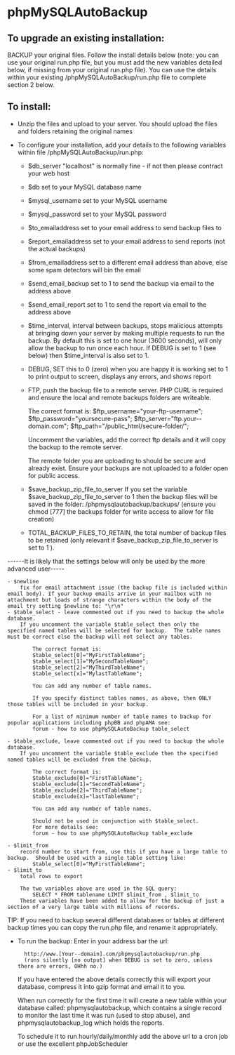 # phpMySQLAutoBackup

To upgrade an existing installation:
---------------------------------------
BACKUP your original files. 
Follow the install details below (note: you can use your original run.php file, but you must add the new variables detailed below, if missing from your original run.php file).
You can use the details within your existing /phpMySQLAutoBackup/run.php file to complete section 2 below.

To install:
---------------------------------------
- Unzip the files and upload to your server.
	You should upload the files and folders retaining the original names 

- To configure your installation, add your details to the following variables within file /phpMySQLAutoBackup/run.php:
	- $db_server
		"localhost" is normally fine - if not then please contract your web host
	- $db
		set to your MySQL database name
	- $mysql_username
		set to your MySQL username
	- $mysql_password
		set to your MySQL password
	- $to_emailaddress
		set to your email address to send backup files to
	- $report_emailaddress
		set to your email address to send reports (not the actual backups)
	- $from_emailaddress
		set to a different email address than above, else some spam detectors will bin the email
	- $send_email_backup
		set to 1 to send the backup via email to the address above
	- $send_email_report
		set to 1 to send the report via email to the address above
	- $time_interval, interval between backups, stops malicious attempts at bringing down your server by making multiple requests to run the backup. By default this is set to one hour (3600 seconds), will only allow the backup to run once each hour. If DEBUG is set to 1 (see below) then $time_interval is also set to 1.
	- DEBUG, SET this to 0 (zero) when you are happy it is working 
	set to 1 to print output to screen, displays any errors, and shows report
	- FTP, push the backup file to a remote server. PHP CURL is required and ensure the local and remote backups folders are writeable.

		The correct format is:
		$ftp_username="your-ftp-username";
		$ftp_password="yoursecure-pass"; 
		$ftp_server="ftp.your--domain.com";
		$ftp_path="/public_html/secure-folder/";

		Uncomment the variables, add the correct ftp details and it will copy the backup to the remote server.

		The remote folder you are uploading to should be secure and already exist. Ensure your backups are not uploaded to a folder open for public access.

	- $save_backup_zip_file_to_server
		If you set the variable $save_backup_zip_file_to_server to 1 then the backup files will be saved in the folder: /phpmysqlautobackup/backups/ 
		(ensure you chmod [777] the backups folder for write access to allow for file creation)
	- TOTAL_BACKUP_FILES_TO_RETAIN, the total number of backup files to be retained (only relevant if $save_backup_zip_file_to_server is set to 1 ). 


------It is likely that the settings below will only be used by the more advanced user----- 


	- $newline
		fix for email attachment issue (the backup file is included within email body). If your backup emails arrive in your mailbox with no attachment but loads of strange characters within the body of the email try setting $newline to: "\r\n" 
	- $table_select - leave commented out if you need to backup the whole database.
		If you uncomment the variable $table_select then only the specified named tables will be selected for backup.  The table names must be correct else the backup will not select any tables.
		
			The correct format is:
			$table_select[0]="MyFirstTableName";
			$table_select[1]="MySecondTableName";
			$table_select[2]="MyThirdTableName";
			$table_select[x]="MylastTableName";

			You can add any number of table names.

			If you specify distinct tables names, as above, then ONLY those tables will be included in your backup.

			For a list of minimum number of table names to backup for popular applications including phpBB and phpAMA see:
			forum - how to use phpMySQLAutoBackup table_select

	- $table_exclude, leave commented out if you need to backup the whole database.
		If you uncomment the variable $table_exclude then the specified named tables will be excluded from the backup.

			The correct format is:
			$table_exclude[0]="FirstTableName";
			$table_exclude[1]="SecondTableName";
			$table_exclude[2]="ThirdTableName";
			$table_exclude[x]="lastTableName";

			You can add any number of table names.

			Should not be used in conjunction with $table_select.
			For more details see:
			forum - how to use phpMySQLAutoBackup table_exclude

	- $limit_from
		record number to start from, use this if you have a large table to backup.  Should be used with a single table setting like:
			$table_select[0]="MyFirstTableName";
	- $limit_to
		total rows to export 
		
		The two variables above are used in the SQL query:
			SELECT * FROM tablename LIMIT $limit_from , $limit_to
		These variables have been added to allow for the backup of just a section of a very large table with millions of records.
 
TIP:  If you need to backup several different databases or tables at different backup times you can copy the run.php file, and rename it appropriately.

- To run the backup:
		Enter in your address bar the url:

		http://www.[Your--domain].com/phpmysqlautobackup/run.php
		(runs silently [no output] when DEBUG is set to zero, unless there are errors, OHhh no.)

	If you have entered the above details correctly this will export your database, compress it into gzip format and email it to you.

	When run correctly for the first time it will create a new table within your database called: phpmysqlautobackup, which contains a single record to monitor the last time it was run (used to stop abuse), and phpmysqlautobackup_log which holds the reports.

	To schedule it to run hourly/daily/monthly add the above url to a cron job or use the excellent phpJobScheduler